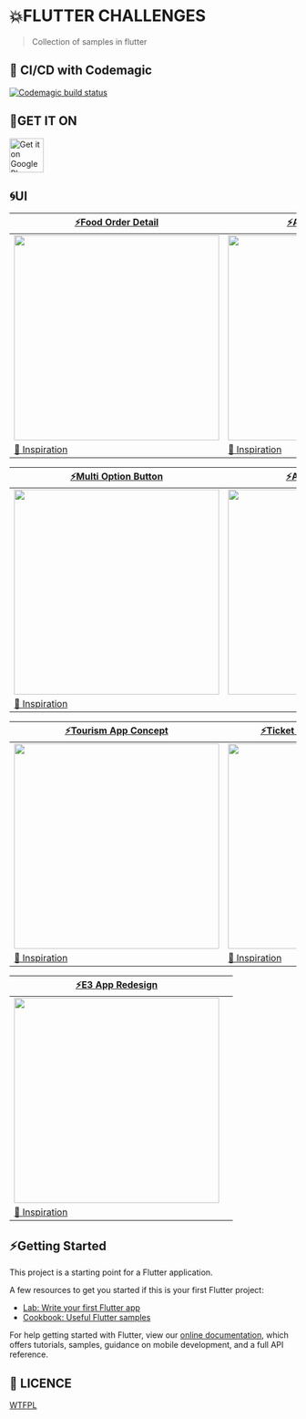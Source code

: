 # 💥FLUTTER CHALLENGES

> Collection of samples in flutter

## 🚀 CI/CD with Codemagic

[![Codemagic build status](https://api.codemagic.io/apps/5d06f17537a0955aad262769/5df938edfd2c8541ccd194d5/status_badge.svg)](https://codemagic.io/apps/5d06f17537a0955aad262769/5df938edfd2c8541ccd194d5/latest_build)

## 📱GET IT ON

<a href='https://play.google.com/store/apps/details?id=com.arleyhr.flutter_challenges&pcampaignid=MKT-Other-global-all-co-prtnr-py-PartBadge-Mar2515-1'><img alt='Get it on Google Play' src='https://play.google.com/intl/en_us/badges/images/generic/en_badge_web_generic.png' height='60'/></a>

## 🌀UI


|[⚡️Food Order Detail](https://github.com/arleyhr/flutter_challenges/tree/develop/restaurant_details_review)|[⚡️App for Collectors](https://github.com/arleyhr/flutter_challenges/tree/develop/app_for_collectors)|
|--|--|
|<img src='https://res.cloudinary.com/arleyhr/image/upload/v1578174517/flutter/restaurant-reviews_vyzrgd.jpg' width='360' />|<img src='https://res.cloudinary.com/arleyhr/image/upload/v1578174158/flutter/demo-app-for-collectors_wgc5gt.gif' width='360' />
[🌌 Inspiration](https://dribbble.com/shots/6322484-App-for-collectors)|[🌌 Inspiration](https://www.uplabs.com/posts/food-order-detail-page-ui-for-app)|


|[⚡️Multi Option Button](https://github.com/arleyhr/flutter_challenges/tree/develop/multi_option_flare)| [⚡️Android Whatsapp](https://github.com/arleyhr/flutter_challenges/tree/develop/android_whatsapp)|
|--|--|
|<img src='https://res.cloudinary.com/arleyhr/image/upload/v1578172556/flutter/menu_rn8xuh.gif' width='360' />|<img src='https://res.cloudinary.com/arleyhr/image/upload/v1578173588/flutter/demo-whatsapp_gfvods.gif' width='360' />
[🌌 Inspiration](https://rive.app/a/danemackier/files/flare/multioptionbutton/preview)|[]()|

|[⚡️Tourism App Concept](https://github.com/arleyhr/flutter_challenges/tree/develop/travel_app)| [⚡️Ticket Reservation Interaction](https://github.com/arleyhr/flutter_challenges/tree/develop/ticket_reservation_interaction)|
|--|--|
|<img src='https://res.cloudinary.com/arleyhr/image/upload/v1577809900/flutter/travel-app/demo_bpzzdm.gif' width='360' />|<img src="https://res.cloudinary.com/arleyhr/image/upload/v1578171533/flutter/ticket-reservation-interaction/demo_l9p4hh.gif" width='360'>
[🌌 Inspiration](https://www.uplabs.com/posts/tourism-app-concept)|[🌌 Inspiration](https://www.uplabs.com/posts/ticket-reservation-micro-interaction)|

|[⚡️E3 App Redesign](e3_redesign)||
|--|--|
|<img src='https://res.cloudinary.com/arleyhr/image/upload/v1581188506/flutter/e3_app/demo_qtrqbl.gif' width='360' />|
[🌌 Inspiration](https://dribbble.com/shots/6607470-App-E3-Redesign)||


## ⚡️Getting Started

This project is a starting point for a Flutter application.

A few resources to get you started if this is your first Flutter project:

- [Lab: Write your first Flutter app](https://flutter.dev/docs/get-started/codelab)
- [Cookbook: Useful Flutter samples](https://flutter.dev/docs/cookbook)

For help getting started with Flutter, view our 
[online documentation](https://flutter.dev/docs), which offers tutorials, 
samples, guidance on mobile development, and a full API reference.




## 👻 LICENCE
[WTFPL](http://www.wtfpl.net/about/)